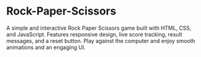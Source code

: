 # Rock-Paper-Scissors
A simple and interactive Rock Paper Scissors game built with HTML, CSS, and JavaScript. Features responsive design, live score tracking, result messages, and a reset button. Play against the computer and enjoy smooth animations and an engaging UI.
